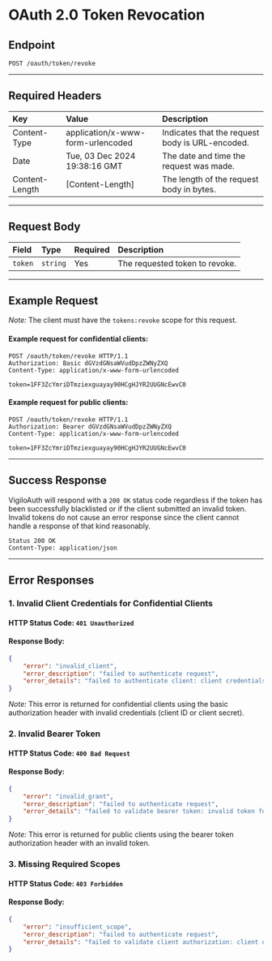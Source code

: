 #  OAuth 2.0 Token Revocation

## Endpoint
```http
POST /oauth/token/revoke

```

---

## Required Headers
| Key             | Value                              | Description                                     |
| :-------------- | :----------------------------------| :-----------------------------------------------|
| Content-Type    | application/x-www-form-urlencoded  | Indicates that the request body is URL-encoded. |
| Date            | Tue, 03 Dec 2024 19:38:16 GMT      | The date and time the request was made.         |
| Content-Length  | [Content-Length]                   | The length of the request body in bytes.        |

---

## Request Body
| Field        | Type       | Required  | Description                           |
| :------------|:-----------|:----------|:--------------------------------------|
| `token`      | `string`   | Yes       | The requested token to revoke.        |

---

## Example Request
*Note:* The client must have the `tokens:revoke` scope for this request.

#### Example request for confidential clients:
```http
POST /oauth/token/revoke HTTP/1.1
Authorization: Basic dGVzdGNsaWVudDpzZWNyZXQ
Content-Type: application/x-www-form-urlencoded

token=1FF3ZcYmriDTmziexguayay90HCgHJYR2UUGNcEwvC0
```

#### Example request for public clients:
```http
POST /oauth/token/revoke HTTP/1.1
Authorization: Bearer dGVzdGNsaWVudDpzZWNyZXQ
Content-Type: application/x-www-form-urlencoded

token=1FF3ZcYmriDTmziexguayay90HCgHJYR2UUGNcEwvC0
```

---

## Success Response
VigiloAuth will respond with a `200 OK` status code regardless if the token has been successfully blacklisted or if the client submitted an invalid token.
Invalid tokens do not cause an error response since the client cannot handle a response of that kind reasonably.

```http
Status 200 OK
Content-Type: application/json
```

---

## Error Responses

### 1. Invalid Client Credentials for Confidential Clients
#### HTTP Status Code: `401 Unauthorized`
#### Response Body:
```json
{
    "error": "invalid_client",
    "error_description": "failed to authenticate request",
    "error_details": "failed to authenticate client: client credentials are either missing or invalid"
}
```
*Note:* This error is returned for confidential clients using the basic authorization header with invalid credentials (client ID or client secret).

### 2. Invalid Bearer Token
#### HTTP Status Code: `400 Bad Request`
#### Response Body:
```json
{
    "error": "invalid_grant",
    "error_description": "failed to authenticate request",
    "error_details": "failed to validate bearer token: invalid token format"
}
```
*Note:* This error is returned for public clients using the bearer token authorization header with an invalid token.

### 3. Missing Required Scopes
#### HTTP Status Code: `403 Forbidden`
#### Response Body:
```json
{
    "error": "insufficient_scope",
    "error_description": "failed to authenticate request",
    "error_details": "failed to validate client authorization: client does have the required scope(s)"
}
```
